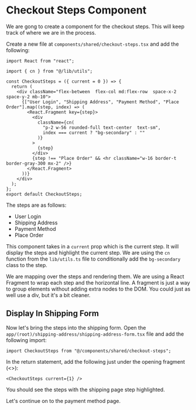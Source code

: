 # Checkout Steps Component

We are gong to create a component for the checkout steps. This will keep track of where we are in the process.

Create a new file at `components/shared/checkout-steps.tsx` and add the following:

```tsx
import React from "react";

import { cn } from "@/lib/utils";

const CheckoutSteps = ({ current = 0 }) => {
  return (
    <div className="flex-between  flex-col md:flex-row  space-x-2 space-y-2 mb-10">
      {["User Login", "Shipping Address", "Payment Method", "Place Order"].map((step, index) => (
        <React.Fragment key={step}>
          <div
            className={cn(
              "p-2 w-56 rounded-full text-center  text-sm",
              index === current ? "bg-secondary" : ""
            )}
          >
            {step}
          </div>
          {step !== "Place Order" && <hr className="w-16 border-t border-gray-300 mx-2" />}
        </React.Fragment>
      ))}
    </div>
  );
};
export default CheckoutSteps;
```

The steps are as follows:

- User Login
- Shipping Address
- Payment Method
- Place Order

This component takes in a `current` prop which is the current step. It will display the steps and highlight the current step. We are using the `cn` function from the `lib/utils.ts` file to conditionally add the `bg-secondary` class to the step.

We are mapping over the steps and rendering them. We are using a React Fragment to wrap each step and the horizontal line. A fragment is just a way to group elements without adding extra nodes to the DOM. You could just as well use a div, but it's a bit cleaner.

## Display In Shipping Form

Now let's bring the steps into the shipping form. Open the `app/(root)/shipping-address/shipping-address-form.tsx` file and add the following import:

```tsx
import CheckoutSteps from "@/components/shared/checkout-steps";
```

In the return statement, add the following just under the opening fragment (<>):

```tsx
<CheckoutSteps current={1} />
```

You should see the steps with the shipping page step highlighted.

Let's continue on to the payment method page.
